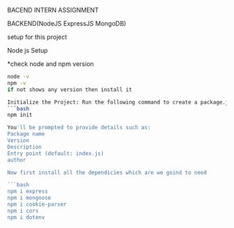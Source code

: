 BACEND INTERN ASSIGNMENT

BACKEND(NodeJS ExpressJS MongoDB)
 
 setup for this project

 Node js Setup
 
 *check node  and npm version
```bash
node -v
npm -v
if not shows any version then install it

Initialize the Project: Run the following command to create a package.json file, which manages project dependencies and metadata
```bash
npm init

You'll be prompted to provide details such as:
Package name
Version
Description
Entry point (default: index.js)
author

Now first install all the dependicies which are we goind to need

```bash
npm i express
npm i mongoose
npm i cookie-parser
npm i cors
npm i dotenv




